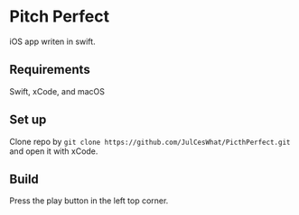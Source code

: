 # Pitch Perfect

iOS app writen in swift.

## Requirements

Swift, xCode, and macOS

## Set up

Clone repo by `git clone https://github.com/JulCesWhat/PicthPerfect.git` and open it with xCode.

## Build

Press the play button in the left top corner.
